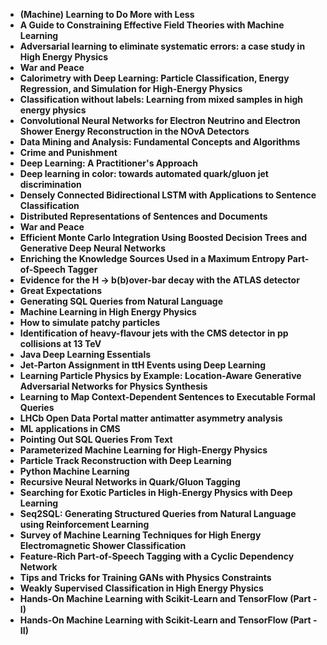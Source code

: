 
<ul>
  
 <li><b><a target="_blank" href="https://github.com/manjunath5496/Top-Ten-Works-Of-The-19th-Century/blob/master/pal(1).pdf" style="text-decoration:none;">(Machine) Learning to Do More with Less</a></b></li>
  
<li><b><a target="_blank" href="https://github.com/manjunath5496/Top-Ten-Works-Of-The-19th-Century/blob/master/pal(2).pdf" style="text-decoration:none;">A Guide to Constraining Effective Field Theories with Machine Learning</a></b></li>

<li><b><a target="_blank" href="https://github.com/manjunath5496/Top-Ten-Works-Of-The-19th-Century/blob/master/pal(3).pdf" style="text-decoration:none;">Adversarial learning to eliminate systematic errors: a case study in High Energy Physics</a></b></li>                         
  <li><b><a target="_blank" href="https://github.com/manjunath5496/Top-Ten-Works-Of-The-19th-Century/blob/master/pal(4).pdf" style="text-decoration:none;">War and Peace</a></b></li>
  
 <li><b><a target="_blank" href="https://github.com/manjunath5496/Top-Ten-Works-Of-The-19th-Century/blob/master/pal(5).pdf" style="text-decoration:none;">Calorimetry with Deep Learning: Particle Classification, Energy Regression, and Simulation for High-Energy Physics</a></b></li>  
 
   <li><b><a target="_blank" href="https://github.com/manjunath5496/Top-Ten-Works-Of-The-19th-Century/blob/master/pal(6).pdf" style="text-decoration:none;">Classification without labels: Learning from mixed samples in high energy physics</a></b></li>  
                                             

 <li><b><a target="_blank" href="https://github.com/manjunath5496/Top-Ten-Works-Of-The-19th-Century/blob/master/pal(7).pdf" style="text-decoration:none;">Convolutional Neural Networks for Electron Neutrino and Electron Shower Energy Reconstruction in the NOvA Detectors</a></b></li>
  
<li><b><a target="_blank" href="https://github.com/manjunath5496/Top-Ten-Works-Of-The-19th-Century/blob/master/pal(8).pdf" style="text-decoration:none;">Data Mining and Analysis: Fundamental Concepts and Algorithms</a></b></li>

<li><b><a target="_blank" href="https://github.com/manjunath5496/Top-Ten-Works-Of-The-19th-Century/blob/master/pal(9).pdf" style="text-decoration:none;">Crime and Punishment</a></b></li>                         
  <li><b><a target="_blank" href="https://github.com/manjunath5496/Top-Ten-Works-Of-The-19th-Century/blob/master/pal(10).pdf" style="text-decoration:none;">Deep Learning: A Practitioner's Approach</a></b></li>  
                          
 <li><b><a target="_blank" href="https://github.com/manjunath5496/Top-Ten-Works-Of-The-19th-Century/blob/master/pal(11).pdf" style="text-decoration:none;">Deep learning in color: towards automated quark/gluon jet discrimination</a></b></li>
  
<li><b><a target="_blank" href="https://github.com/manjunath5496/Top-Ten-Works-Of-The-19th-Century/blob/master/pal(12).pdf" style="text-decoration:none;">Densely Connected Bidirectional LSTM with Applications to Sentence Classification</a></b></li>

<li><b><a target="_blank" href="https://github.com/manjunath5496/Top-Ten-Works-Of-The-19th-Century/blob/master/pal(13).pdf" style="text-decoration:none;">Distributed Representations of Sentences and Documents</a></b></li>                         
  <li><b><a target="_blank" href="https://github.com/manjunath5496/Top-Ten-Works-Of-The-19th-Century/blob/master/pal(14).pdf" style="text-decoration:none;">War and Peace</a></b></li>  
     <li><b><a target="_blank" href="https://github.com/manjunath5496/Top-Ten-Works-Of-The-19th-Century/blob/master/pal(15).pdf" style="text-decoration:none;">Efficient Monte Carlo Integration Using Boosted Decision Trees and Generative Deep Neural Networks</a></b></li>  
   <li><b><a target="_blank" href="https://github.com/manjunath5496/Top-Ten-Works-Of-The-19th-Century/blob/master/pal(16).pdf" style="text-decoration:none;">Enriching the Knowledge Sources Used in a Maximum Entropy Part-of-Speech Tagger</a></b></li>  
                                             

 <li><b><a target="_blank" href="https://github.com/manjunath5496/Top-Ten-Works-Of-The-19th-Century/blob/master/pal(17).pdf" style="text-decoration:none;">Evidence for the H &rarr; b(b)over-bar decay with the ATLAS detector</a></b></li>
  
<li><b><a target="_blank" href="https://github.com/manjunath5496/Top-Ten-Works-Of-The-19th-Century/blob/master/pal(18).pdf" style="text-decoration:none;">Great Expectations</a></b></li>

<li><b><a target="_blank" href="https://github.com/manjunath5496/Top-Ten-Works-Of-The-19th-Century/blob/master/pal(19).pdf" style="text-decoration:none;">Generating SQL Queries from Natural Language</a></b></li>                         
  <li><b><a target="_blank" href="https://github.com/manjunath5496/Top-Ten-Works-Of-The-19th-Century/blob/master/pal(20).pdf" style="text-decoration:none;">Machine Learning in High Energy Physics</a></b></li>  
                          
 <li><b><a target="_blank" href="https://github.com/manjunath5496/Top-Ten-Works-Of-The-19th-Century/blob/master/pal(21).pdf" style="text-decoration:none;">How to simulate patchy particles</a></b></li>
  
<li><b><a target="_blank" href="https://github.com/manjunath5496/Top-Ten-Works-Of-The-19th-Century/blob/master/pal(22).pdf" style="text-decoration:none;">Identification of heavy-flavour jets with the CMS detector in pp collisions at 13 TeV</a></b></li>

<li><b><a target="_blank" href="https://github.com/manjunath5496/Top-Ten-Works-Of-The-19th-Century/blob/master/pal(23).pdf" style="text-decoration:none;">Java Deep Learning Essentials</a></b></li>                         
  <li><b><a target="_blank" href="https://github.com/manjunath5496/Top-Ten-Works-Of-The-19th-Century/blob/master/pal(24).pdf" style="text-decoration:none;">Jet-Parton Assignment in ttH Events using Deep Learning</a></b></li>
  
 <li><b><a target="_blank" href="https://github.com/manjunath5496/Top-Ten-Works-Of-The-19th-Century/blob/master/pal(25).pdf" style="text-decoration:none;">Learning Particle Physics by Example: Location-Aware Generative Adversarial Networks for Physics Synthesis</a></b></li>  
 
   <li><b><a target="_blank" href="https://github.com/manjunath5496/Top-Ten-Works-Of-The-19th-Century/blob/master/pal(26).pdf" style="text-decoration:none;">Learning to Map Context-Dependent Sentences to Executable Formal Queries</a></b></li>  
                                             

 <li><b><a target="_blank" href="https://github.com/manjunath5496/Top-Ten-Works-Of-The-19th-Century/blob/master/pal(27).pdf" style="text-decoration:none;">LHCb Open Data Portal matter antimatter asymmetry analysis</a></b></li>
  
<li><b><a target="_blank" href="https://github.com/manjunath5496/Top-Ten-Works-Of-The-19th-Century/blob/master/pal(28).pdf" style="text-decoration:none;">ML applications in CMS</a></b></li>

<li><b><a target="_blank" href="https://github.com/manjunath5496/Top-Ten-Works-Of-The-19th-Century/blob/master/pal(29).pdf" style="text-decoration:none;">Pointing Out SQL Queries From Text</a></b></li>                         
  <li><b><a target="_blank" href="https://github.com/manjunath5496/Top-Ten-Works-Of-The-19th-Century/blob/master/pal(30).pdf" style="text-decoration:none;">Parameterized Machine Learning for High-Energy Physics</a></b></li>  
   


 <li><b><a target="_blank" href="https://github.com/manjunath5496/Top-Ten-Works-Of-The-19th-Century/blob/master/pal(31).pdf" style="text-decoration:none;">Particle Track Reconstruction with Deep Learning</a></b></li>
  
<li><b><a target="_blank" href="https://github.com/manjunath5496/Top-Ten-Works-Of-The-19th-Century/blob/master/pal(32).pdf" style="text-decoration:none;">Python Machine Learning</a></b></li>

<li><b><a target="_blank" href="https://github.com/manjunath5496/Top-Ten-Works-Of-The-19th-Century/blob/master/pal(33).pdf" style="text-decoration:none;">Recursive Neural Networks in Quark/Gluon Tagging</a></b></li>                         
  <li><b><a target="_blank" href="https://github.com/manjunath5496/Top-Ten-Works-Of-The-19th-Century/blob/master/pal(34).pdf" style="text-decoration:none;">Searching for Exotic Particles in High-Energy Physics with Deep Learning</a></b></li>
  
 <li><b><a target="_blank" href="https://github.com/manjunath5496/Top-Ten-Works-Of-The-19th-Century/blob/master/pal(35).pdf" style="text-decoration:none;">Seq2SQL: Generating Structured Queries from Natural Language using Reinforcement Learning</a></b></li>  
 
   <li><b><a target="_blank" href="https://github.com/manjunath5496/Top-Ten-Works-Of-The-19th-Century/blob/master/pal(36).pdf" style="text-decoration:none;">Survey of Machine Learning Techniques for High Energy Electromagnetic Shower Classification</a></b></li>  
                                             

 <li><b><a target="_blank" href="https://github.com/manjunath5496/Top-Ten-Works-Of-The-19th-Century/blob/master/pal(37).pdf" style="text-decoration:none;">Feature-Rich Part-of-Speech Tagging with a Cyclic Dependency Network</a></b></li>
  
<li><b><a target="_blank" href="https://github.com/manjunath5496/Top-Ten-Works-Of-The-19th-Century/blob/master/pal(38).pdf" style="text-decoration:none;">Tips and Tricks for Training GANs with Physics Constraints</a></b></li>

<li><b><a target="_blank" href="https://github.com/manjunath5496/Top-Ten-Works-Of-The-19th-Century/blob/master/pal(39).pdf" style="text-decoration:none;">Weakly Supervised Classification in High Energy Physics</a></b></li>                         
  <li><b><a target="_blank" href="https://github.com/manjunath5496/Top-Ten-Works-Of-The-19th-Century/blob/master/pal(40).pdf" style="text-decoration:none;">Hands-On Machine Learning with Scikit-Learn and TensorFlow (Part - I)</a></b></li> 

<li><b><a target="_blank" href="https://github.com/manjunath5496/Top-Ten-Works-Of-The-19th-Century/blob/master/pal(41).pdf" style="text-decoration:none;">Hands-On Machine Learning with Scikit-Learn and TensorFlow (Part - II)</a></b></li> 









</ul>
